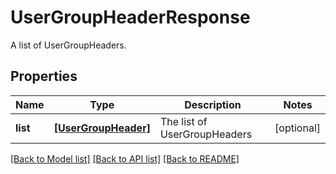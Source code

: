 # UserGroupHeaderResponse

A list of UserGroupHeaders.
## Properties
Name | Type | Description | Notes
------------ | ------------- | ------------- | -------------
**list** | [**[UserGroupHeader]**](UserGroupHeader.md) | The list of UserGroupHeaders | [optional] 

[[Back to Model list]](../README.md#documentation-for-models) [[Back to API list]](../README.md#documentation-for-api-endpoints) [[Back to README]](../README.md)


